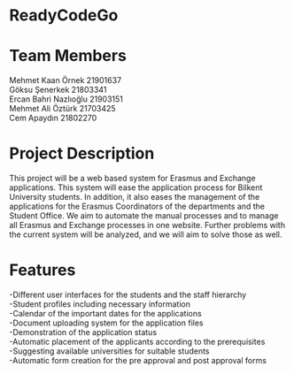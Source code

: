 # ReadyCodeGo

# Team Members
Mehmet Kaan Örnek 21901637 <br>
Göksu Şenerkek 21803341 <br>
Ercan Bahri Nazlıoğlu 21903151 <br> 
Mehmet Ali Öztürk 21703425 <br>
Cem Apaydın 21802270 <br>

# Project Description
This project will be a web based system for Erasmus and Exchange applications. This system will ease the application process for Bilkent University students. In addition, it also eases the management of the applications for the Erasmus Coordinators of the departments and the Student Office. We aim to automate the manual processes and to manage all Erasmus and Exchange processes in one website. Further problems with the current system will be analyzed, and we will aim to solve those as well.

# Features
-Different user interfaces for the students and the staff hierarchy <br>
-Student profiles including necessary information <br>
-Calendar of the important dates for the applications <br>
-Document uploading system for the application files <br>
-Demonstration of the application status <br>
-Automatic placement of the applicants according to the prerequisites <br>
-Suggesting available universities for suitable students <br>
-Automatic form creation for the pre approval and post approval forms <br>
